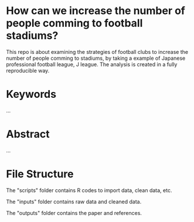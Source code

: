 # How can we increase the number of people comming to football stadiums?

This repo is about examining the strategies of football clubs to increase the number of people comming to stadiums, by taking a example of Japanese professional football league, J league. The analysis is created in a fully reproducible way.

# Keywords
...

# Abstract
...

# File Structure
The "scripts" folder contains R codes to import data, clean data, etc.

The "inputs" folder contains raw data and cleaned data.

The "outputs" folder contains the paper and references.
